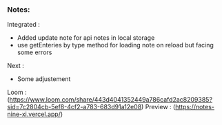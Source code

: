 ### Notes:
Integrated  :
- Added update note for api notes in local storage
- use getEnteries by type method for loading note on reload but facing some errors

Next : 
- Some adjustement

Loom : (https://www.loom.com/share/443d4041352449a786cafd2ac8209385?sid=7c2804cb-5ef8-4cf2-a783-683d91a12e08)
Preview : (https://notes-nine-xi.vercel.app/)